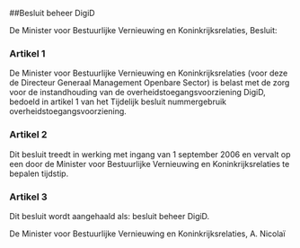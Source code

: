 <meta http-equiv='Content-Type' content='text/html; charset=utf-8' />

##Besluit beheer DigiD

De Minister voor Bestuurlijke Vernieuwing en Koninkrijksrelaties,  Besluit:    

### Artikel  1  

De Minister voor Bestuurlijke Vernieuwing en Koninkrijksrelaties (voor deze de Directeur Generaal Management Openbare Sector) is belast met de zorg voor de instandhouding van de overheidstoegangsvoorziening DigiD, bedoeld in artikel 1 van het Tijdelijk besluit nummergebruik overheidstoegangsvoorziening. 

### Artikel  2  

Dit besluit treedt in werking met ingang van 1 september 2006 en vervalt op een door de Minister voor Bestuurlijke Vernieuwing en Koninkrijksrelaties te bepalen tijdstip. 

### Artikel  3  

Dit besluit wordt aangehaald als: besluit beheer DigiD. 

De 
Minister voor Bestuurlijke Vernieuwing en Koninkrijksrelaties, 
A. Nicolaï     
